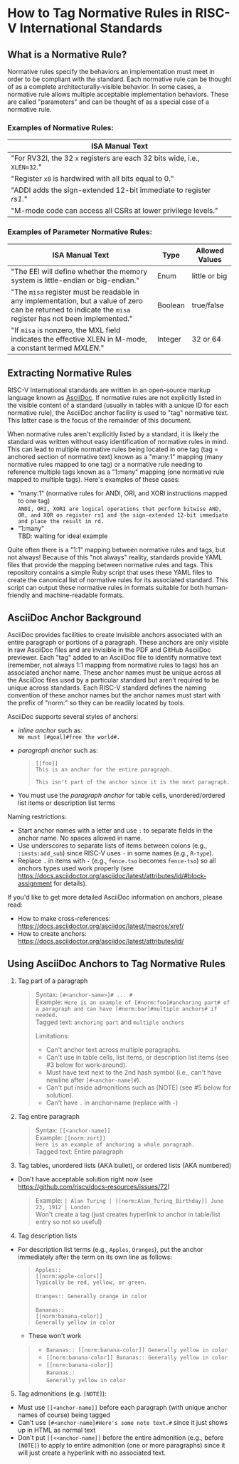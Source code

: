 # How to Tag Normative Rules in RISC-V International Standards

## What is a Normative Rule?

Normative rules specify the behaviors an implementation must meet in order to be compliant with the standard. Each normative rule can be thought of as a complete architecturally-visible behavior. In some cases, a normative rule allows multiple acceptable implementation behaviors. These are called "parameters" and can be thought of as a special case of a normative rule.

### Examples of Normative Rules:
| ISA Manual Text |
| --------------- |
| "For RV32I, the 32 `x` registers are each 32 bits wide, i.e., `XLEN=32`." |
| "Register `x0` is hardwired with all bits equal to 0." |
| "ADDI adds the sign-extended 12-bit immediate to register _rs1_." |
| "M-mode code can access all CSRs at lower privilege levels." |

### Examples of Parameter Normative Rules:

| ISA Manual Text | Type | Allowed Values |
| --------------- | ---- | -------------- |
| "The EEI will define whether the memory system is little-endian or big-endian." | Enum | little or big |
| "The `misa` register must be readable in any implementation, but a value of zero can be returned to indicate the `misa` register has not been implemented." | Boolean | true/false |
| "If `misa` is nonzero, the MXL field indicates the effective XLEN in M-mode, a constant termed _MXLEN_." | Integer | 32 or 64 |

## Extracting Normative Rules

RISC-V International standards are written in an open-source markup language known as [AsciiDoc](https://docs.asciidoctor.org/asciidoc/latest). If normative rules are not explicitly listed in the visible content of a standard (usually in tables with a unique ID for each normative rule), the AsciiDoc anchor facility is used to "tag" normative text. This latter case is the focus of the remainder of this document.

When normative rules aren't explicitly listed by a standard, it is likely the standard was written without easy identification of normative rules in mind. This can lead to multiple normative rules being located in one tag (tag = anchored section of normative text) known as a "many:1" mapping (many normative rules mapped to one tag) or a normative rule needing to reference multiple tags known as a "1:many" mapping (one normative rule mapped to multiple tags). Here's examples of these cases:
* "many:1" (normative rules for ANDI, ORI, and XORI instructions mapped to one tag)<br>
`ANDI, ORI, XORI are logical operations that perform bitwise AND, OR, and XOR on register rs1 and the sign-extended 12-bit immediate and place the result in rd.`
* "1:many"<br>
TBD: waiting for ideal example

Quite often there is a "1:1" mapping between normative rules and tags, but not always! Because of this "not always" reality, standards provide YAML files that provide the mapping between normative rules and tags. This repository contains a simple Ruby script that uses these YAML files to create the canonical list of normative rules for its associated standard. This script can output these normative rules in formats suitable for both human-friendly and machine-readable formats.

## AsciiDoc Anchor Background

AsciiDoc provides facilities to create invisible anchors associated with an entire paragraph or portions of a paragraph. These anchors are only visible in raw AsciiDoc files and are invisible in the PDF and GitHub AsciiDoc previewer. Each "tag" added to an AsciiDoc file to identify normative text (remember, not always 1:1 mapping from normative rules to tags) has an associated anchor name. These anchor names must be unique across all the AsciiDoc files used by a particular standard but aren't required to be unique across standards. Each RISC-V standard defines the naming convention of these anchor names but the anchor names must start with the prefix of "norm:" so they can be readily located by tools.

AsciiDoc supports several styles of anchors:
* _inline anchor_ such as:<br>
    `We must [#goal]#free the world#.`
* _paragraph anchor_ such as:

    > `[[foo]]`<br>
    > `This is an anchor for the entire paragraph.`
    >
    > `This isn't part of the anchor since it is the next paragraph.`

* You must use the _paragraph anchor_ for table cells, unordered/ordered list items or description list terms

Naming restrictions:
* Start anchor names with a letter and use `:` to separate fields in the anchor name. No spaces allowed in name.
* Use underscores to separate lists of items between colons (e.g., `:insts:add_sub`) since RISC-V
uses `-` in some names (e.g., `R-type`).
* Replace `.` in items with `-` (e.g., `fence.tso` becomes `fence-tso`) so all anchors types used
work properly (see https://docs.asciidoctor.org/asciidoc/latest/attributes/id/#block-assignment for details).

If you'd like to get more detailed AsciiDoc information on anchors, please read:
* How to make cross-references: https://docs.asciidoctor.org/asciidoc/latest/macros/xref/
* How to create anchors: https://docs.asciidoctor.org/asciidoc/latest/attributes/id/

## Using AsciiDoc Anchors to Tag Normative Rules
1. Tag part of a paragraph

    > Syntax:      `[#<anchor-name>]# ... #`<br>
    > Example:     `Here is an example of [#norm:foo]#anchoring part# of a paragraph
    >              and can have [#norm:bar]#multiple anchors# if needed.`<br>
    > Tagged text: `anchoring part` and `multiple anchors`<br>
    >
    > Limitations:
    > * Can't anchor text across multiple paragraphs.
    > * Can't use in table cells, list items, or description list items (see #3 below for work-around).
    > * Must have text next to the 2nd hash symbol (i.e., can't have newline after `[#<anchor-name]#`).
    > * Can't put inside admonitions such as [NOTE] (see #5 below for solution).
    > * Can't have `.` in anchor-name (replace with `-`)

2. Tag entire paragraph

    > Syntax:     `[[<anchor-name]]`<br>
    > Example:    `[[norm:zort]]`<br>
    >             `Here is an example of anchoring a whole paragraph.`<br>
    > Tagged text: Entire paragraph<br>

3. Tag tables, unordered lists (AKA bullet), or ordered lists (AKA numbered)
  * Don't have acceptable solution right now (see https://github.com/riscv/docs-resources/issues/72)

    > Example:    `| Alan Turing | [[norm:Alan_Turing_Birthday]] June 23, 1912 | London`<br>
    > Won't create a tag (just creates hyperlink to anchor in table/list entry so not so useful)

4. Tag description lists
  * For description list terms (e.g., `Apples`, `Oranges`), put the anchor immediately after the term on its own line as follows:
    > `Apples::`<br>
    > `[[norm:apple-colors]]`<br>
    > `Typically be red, yellow, or green.`<br>
    > <br>
    > `Oranges:: Generally orange in color`<br>
    > <br>
    > `Bananas::`<br>
    > `[[norm:banana-color]]`<br>
    > `Generally yellow in color`
    * These won't work
    > * `Bananas:: [[norm:banana-color]] Generally yellow in color`<br>
    > * `[[norm:banana-color]] Bananas:: Generally yellow in color`
    > * `[[norm:banana-color]]`<br>
    > `Bananas::`<br>
    > `Generally yellow in color`

5. Tag admonitions (e.g. `[NOTE]`):
* Must use `[[<anchor-name]]` before each paragraph (with unique anchor names of course) being tagged
* Can't use `[#<anchor-name]#Here's some note text.#` since it just shows up in HTML as normal text
* Don't put `[[<<anchor-name]]` before the entire admonition (e.g., before `[NOTE]`) to apply to entire admonition
(one or more paragraphs) since it will just create a hyperlink with no associated text.
